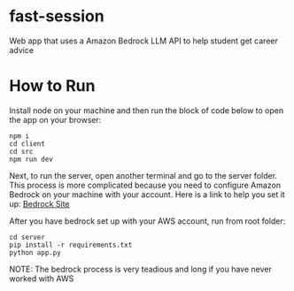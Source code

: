 # fast-session
Web app that uses a Amazon Bedrock LLM API to help student get career advice

# How to Run
Install node on your machine and then run the block of code below to open the app on your browser:
```
npm i
cd client
cd src
npm run dev
```

Next, to run the server, open another terminal and go to the server folder.
This process is more complicated because you need to configure Amazon Bedrock on your machine with your account.
Here is a link to help you set it up: [Bedrock Site](https://aws.amazon.com/bedrock/?gclid=Cj0KCQjwz7C2BhDkARIsAA_SZKaJPdxvpTT6bypCoQEwqd935VwfGTY5jhEC78mW_Ek18eMxLAIQ-rEaAgJrEALw_wcB&trk=e2792953-875b-4140-9d37-0f1aa692ec25&sc_channel=ps&ef_id=Cj0KCQjwz7C2BhDkARIsAA_SZKaJPdxvpTT6bypCoQEwqd935VwfGTY5jhEC78mW_Ek18eMxLAIQ-rEaAgJrEALw_wcB:G:s&s_kwcid=AL!4422!3!692005991752!p!!g!!aws%20bedrock!21048268446!157173584137)

After you have bedrock set up with your AWS account, run from root folder:
```
cd server
pip install -r requirements.txt
python app.py
```
NOTE: The bedrock process is very teadious and long if you have never worked with AWS
